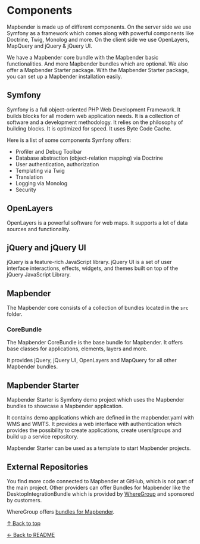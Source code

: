 # Components

Mapbender is made up of different components. On the server side we use Symfony as a framework which comes along with powerful components like Doctrine, Twig, Monolog and more. On the client side we use OpenLayers, MapQuery and jQuery & jQuery UI.

We have a Mapbender core bundle with the Mapbender basic functionalities. And more Mapbender bundles which are optional. We also offer a Mapbender Starter package. With the Mapbender Starter package, you can set up a Mapbender installation easily.

## Symfony

Symfony is a full object-oriented PHP Web Development Framework. It builds blocks for all modern web application needs. It is a collection of software and a development methodology. It relies on the philosophy of building blocks. It is optimized for speed. It uses Byte Code Cache.

Here is a list of some components Symfony offers:

* Profiler and Debug Toolbar
* Database abstraction (object-relation mapping) via Doctrine
* User authentication, authorization
* Templating via Twig
* Translation
* Logging via Monolog
* Security

## OpenLayers

OpenLayers is a powerful software for web maps. It supports a lot of data sources and functionality.

## jQuery and jQuery UI

jQuery is a feature-rich JavaScript library. jQuery UI is a set of user interface interactions, effects, widgets, and themes built on top of the jQuery JavaScript Library.  

## Mapbender

The Mapbender core consists of a collection of bundles located in the `src` folder.

### CoreBundle

The Mapbender CoreBundle is the base bundle for Mapbender. It offers base classes for applications, elements, layers and more.

It provides jQuery, jQuery UI, OpenLayers and MapQuery for all other Mapbender bundles.

## Mapbender Starter

Mapbender Starter is Symfony demo project which uses the Mapbender bundles to showcase a Mapbender application.

It contains demo applications which are defined in the mapbender.yaml with WMS and WMTS. It provides a web interface with authentication which provides the possibility to create applications, create users/groups and build up a service repository.

Mapbender Starter can be used as a template to start Mapbender projects.

## External Repositories

You find more code connected to Mapbender at GitHub, which is not part of the main project. Other providers can offer Bundles for Mapbender like the DesktopIntegrationBundle which is provided by [WhereGroup](https://wheregroup.com) and sponsored by customers.

WhereGroup offers [bundles for Mapbender](https://github.com/WhereGroup).

[↑ Back to top](#components)

[← Back to README](../README.md)
